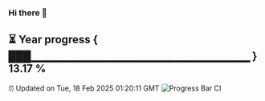 ### Hi there 👋
⏳ Year progress { ███▁▁▁▁▁▁▁▁▁▁▁▁▁▁▁▁▁▁▁▁▁▁▁▁▁▁▁ } 13.17 %
---
⏰ Updated on Tue, 18 Feb 2025 01:20:11 GMT
![Progress Bar CI](https://github.com/liununu/liununu/workflows/Progress%20Bar%20CI/badge.svg)
